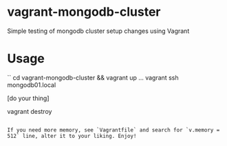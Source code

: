 # vagrant-mongodb-cluster
Simple testing of mongodb cluster setup changes using Vagrant

# Usage

``
cd vagrant-mongodb-cluster && vagrant up
...
vagrant ssh mongodb01.local

[do your thing]

vagrant destroy
```

If you need more memory, see `Vagrantfile` and search for `v.memory = 512` line, alter it to your liking. Enjoy!
